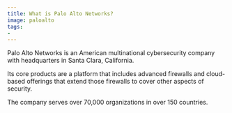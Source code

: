 ```yaml
---
title: What is Palo Alto Networks?
image: paloalto
tags:
-
---
```

Palo Alto Networks is an American multinational cybersecurity company with headquarters in Santa Clara, California.

Its core products are a platform that includes advanced firewalls and cloud-based offerings that extend those firewalls to cover other aspects of security.

The company serves over 70,000 organizations in over 150 countries.